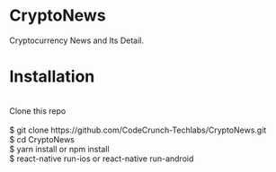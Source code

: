 # CryptoNews
Cryptocurrency News and Its Detail.
</br>
<h1>Installation</h1></br>
Clone this repo</br>
</br>
$ git clone https://github.com/CodeCrunch-Techlabs/CryptoNews.git</br>
$ cd CryptoNews</br>
$ yarn install or npm install</br>
$ react-native run-ios or react-native run-android
